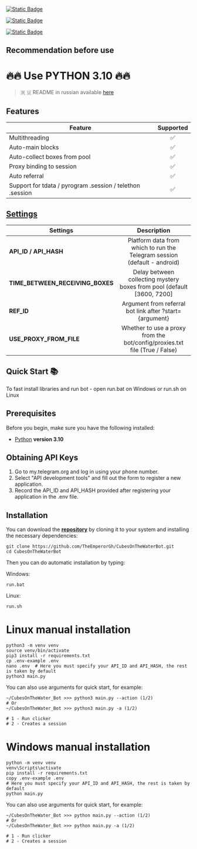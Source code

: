 [![Static Badge](https://img.shields.io/badge/Telegram-Channel-Link?style=for-the-badge&logo=Telegram&logoColor=white&logoSize=auto&color=blue)](https://t.me/cubesminingpool)

[![Static Badge](https://img.shields.io/badge/Telegram-Chat-yes?style=for-the-badge&logo=Telegram&logoColor=white&logoSize=auto&color=blue)](https://t.me/cubesminingpool)

[![Static Badge](https://img.shields.io/badge/Telegram-Bot%20Link-Link?style=for-the-badge&logo=Telegram&logoColor=white&logoSize=auto&color=blue)](https://t.me/cubesonthewater_bot)


## Recommendation before use

# 🔥🔥 Use PYTHON 3.10 🔥🔥

> 🇷 🇺 README in russian available [here](README-RU.md)

## Features  
| Feature                                                   | Supported |
|-----------------------------------------------------------|:---------:|
| Multithreading                                            |     ✅     |
| Auto-main blocks                                          |     ✅     |
| Auto-collect boxes from pool                              |     ✅     |
| Proxy binding to session                                  |     ✅     |
| Auto referral                                             |     ✅     |
| Support for tdata / pyrogram .session / telethon .session |     ✅     |


## [Settings](https://github.com/TheEmperorGh/CubesOnTheWaterBot/blob/main/.env-example/)
| Settings                         |                                Description                                 |
|----------------------------------|:--------------------------------------------------------------------------:|
| **API_ID / API_HASH**            |  Platform data from which to run the Telegram session (default - android)  |
| **TIME_BETWEEN_RECEIVING_BOXES** |   Delay between collecting mystery boxes from pool (default [3600, 7200]   |
| **REF_ID**                       |          Argument from referral bot link after ?start={argument}           |
| **USE_PROXY_FROM_FILE**          | Whether to use a proxy from the bot/config/proxies.txt file (True / False) |

## Quick Start 📚

To fast install libraries and run bot - open run.bat on Windows or run.sh on Linux

## Prerequisites
Before you begin, make sure you have the following installed:
- [Python](https://www.python.org/downloads/) **version 3.10**

## Obtaining API Keys
1. Go to my.telegram.org and log in using your phone number.
2. Select "API development tools" and fill out the form to register a new application.
3. Record the API_ID and API_HASH provided after registering your application in the .env file.

## Installation
You can download the [**repository**](https://github.com/TheEmperorGh/CubesOnTheWaterBot) by cloning it to your system and installing the necessary dependencies:
```shell
git clone https://github.com/TheEmperorGh/CubesOnTheWaterBot.git
cd CubesOnTheWaterBot
```

Then you can do automatic installation by typing:

Windows:
```shell
run.bat
```

Linux:
```shell
run.sh
```

# Linux manual installation
```shell
python3 -m venv venv
source venv/bin/activate
pip3 install -r requirements.txt
cp .env-example .env
nano .env  # Here you must specify your API_ID and API_HASH, the rest is taken by default
python3 main.py
```

You can also use arguments for quick start, for example:
```shell
~/CubesOnTheWater_Bot >>> python3 main.py --action (1/2)
# Or
~/CubesOnTheWater_Bot >>> python3 main.py -a (1/2)

# 1 - Run clicker
# 2 - Creates a session
```

# Windows manual installation
```shell
python -m venv venv
venv\Scripts\activate
pip install -r requirements.txt
copy .env-example .env
# Here you must specify your API_ID and API_HASH, the rest is taken by default
python main.py
```

You can also use arguments for quick start, for example:
```shell
~/CubesOnTheWater_Bot >>> python main.py --action (1/2)
# Or
~/CubesOnTheWater_Bot >>> python main.py -a (1/2)

# 1 - Run clicker
# 2 - Creates a session
```



